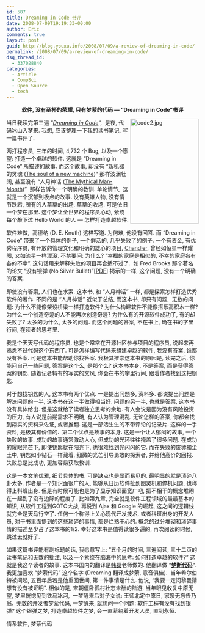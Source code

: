 ```yaml
---
id: 587
title: Dreaming in Code 书评
date: 2008-07-09T19:19:33+00:00
author: Eric
comments: true
layout: post
guid: http://blog.youxu.info/2008/07/09/a-review-of-dreaming-in-code/
permalink: /2008/07/09/a-review-of-dreaming-in-code/
dsq_thread_id:
  - 337028840
categories:
  - Article
  - CompSci
  - Open Source
  - tech
---
```

<p align="center">
  <strong>软件, 没有圣杯的荣耀, 只有梦萦的代码 &#8212; “Dreaming in Code”书评</strong>
</p>

[](http://blog.youxu.info/wp-content/uploads/2008/07/code1.jpg "code1.jpg")[<img align="right" width="243" src="http://blog.youxu.info/wp-content/uploads/2008/07/code2.jpg" alt="code2.jpg" height="441" style="width: 179px; height: 275px" />](http://blog.youxu.info/wp-content/uploads/2008/07/code2.jpg "code2.jpg")当日我读完第三遍 &#8220;[_Dreaming in Code_](http://www.dreamingincode.com/)&#8220;,  是夜, 代码冰山入梦来. 我想, 应该整理一下我的读书笔记, 写一篇书评了.

两打程序员, 三年的时间, 4,732 个 Bug, 以及一个愿望: 打造一个卓越的软件. 这就是 &#8220;Dreaming in Code&#8221; 所描述的故事. 而这个故事, 却没有 &#8220;新机器的灵魂 ([The soul of a new machine](http://www.amazon.com/Soul-New-Machine-Tracy-Kidder/dp/0316491977))&#8221; 那样波澜壮阔, 甚至没有 &#8220;人月神话 ([The Mythical Man-Month](http://www.amazon.com/Mythical-Man-Month-Software-Engineering-Anniversary/dp/0201835959))&#8221;  那样告诉你一个明确的教训. 单论情节,  这就是一个沉郁到极点的故事. 没有英雄人物, 没有情节跌宕, 所有的人草草的出场, 草草的收场. 可是依旧一个梦在那里. 这个梦让全世界的程序员心动, 萦绕每个敲下过 Hello World 的人 &#8212; 怎样打造卓越软件.

软件难做,  高德纳 (D. E. Knuth) 这样写道. 为何难, 他没有回答. 而 &#8220;Dreaming in Code&#8221; 带来了一个具体的例子, 一个鲜活的, 几乎失败了的例子. 一个有资金, 有优秀程序员, 有开放的管理文化和明确的雄心的项目, [Chandler](http://chandlerproject.org/), 曾经如恒星一样耀眼, 又如流星一样湮没. 不禁要问: 为什么? &#8220;幸福的家庭是相似的, 不幸的家庭各有各的不幸&#8221;. 这句话用来解释失败的项目再合适不过了.  如 Fred Brooks 那个著名的论文 &#8220;没有银弹 (No Silver Bullet)&#8221;[[PDF](http://www.lips.utexas.edu/ee382c-15005/Readings/Readings1/05-Broo87.pdf)] 揭示的一样, 这个问题, 没有一个明确的答案.

即使没有答案, 人们也在求索. 这本书, 和 &#8220;人月神话&#8221; 一样, 都是探索怎样打造优秀软件的著作. 不同的是 &#8220;人月神话&#8221; 近似于总结, 而这本书, 却只有问题,  无数的问题: 为什么不能像架设桥梁一样打造软件? 为什么构建软件不能像搭乐高积木一样? 为什么一个创造奇迹的人不能再次创造奇迹? 为什么有的开源软件成功了, 有的却失败了? 太多的为什么, 太多的问题. 而这个问题的答案, 不在书上, 确在书的字里行间, 在读者的思考里.

我是个天天写代码的程序员, 也是个常常在开源社区参与项目的程序员, 说起来再熟悉不过代码这个东西了. 可是怎样编写代码来组建卓越的软件, 我没有答案, 谁都没有答案. 可是这本书能帮助你找答案. 我极其推崇这本书的原因是, 读完之后, 你能问自己一些问题, 答案是这个么, 是那个么? 这本书本身, 不是答案, 而是获得答案的钥匙. 随着记者特有的写实的文风, 你会在书的字里行间, 跟着作者找到这把钥匙.

对于想找钥匙的人, 这本书有两个优点. 一是提出问题多, 资料多. 都说提出问题是解决问题的一半, 这本书在这一半做得相当好. 问题的另一半, 也就是答案, 这本书没有具体给出. 但是这就给了读者独立思考的余地. 有人会说是因为没有风险投资的压力, 有人说是前期需求不明确, 有人认为管理混乱. 无论怎样的答案, 你都会找到翔实的资料来佐证, 或者推翻. 这是一部活生生的不带评论的记录片. 这样的一手资料, 是极其有价值的.  第二个优点是故事的本身. 这是一个让人郁闷的故事, 一个失败的故事. 成功的故事通常激动人心, 但成功的光环往往掩盖了很多问题. 在成功的耀眼光芒下, 即使钥匙就在阳光下, 也很难找到光闪闪的它. 而在失败的废墟和尘土中, 钥匙如小钻石一样藏着, 细微的光芒引导勇敢的探索者, 并给他高价的回报. 失败总是比成功, 更加容易获取教训.

这是一本文笔优雅, 细节具体的书. 可是缺点也是显而易见的. 最明显的就是琐碎八卦太多. 作者是一个知识面很广的人, 能够从日历软件扯到图灵机和停机问题, 也称得上科班出身. 但是有时候可能也是为了显示知识面宽广吧, 把不相干的概念堆砌在一起到了没有边际的程度了. 比如第九章, 完全就是软件工程领域的最最基本的知识, 从软件工程到GOTO大战, 再说到 Ajax 和 Google 的崛起, 这之间的逻辑线就完全是天马行空了. 任何一个称得上关心现代开发技术, 或者科班出身的开发人员, 对于书里面提到的这些琐碎的事情, 都是烂熟于心的. 概念的过分堆砌和琐碎事情的描述至少占了这本书的1/2. 幸好这本书是值得读很多遍的, 再次阅读的时候, 跳过去就好了.

如果这篇书评能有副标题的话, 我愿意写上: &#8220;五个月的时间, 三遍阅读, 三十二页的读书笔记和无数的批注, 以及一个萦绕在脑海中的思考: 如何打造卓越的软件?&#8221; 这就是我这个读者的故事. 这本书国内的翻译是[韩磊](http://hanlei.name/)老师做的. 他翻译做 &#8220;[**梦断代码**](http://www.dreamingincode.cn/)&#8220;. 我更加喜欢 &#8220;梦萦代码&#8221; 这个名字 (Dreaming 翻译成梦萦, 意音俱佳).  当年希尔伯特被问起, 五百年后若是他重回世间, 第一件事情是什么. 他说, “我要一定问黎曼猜想有没有被证明&#8221;. 相似的是, 宋朝僵卧孤村壮志未酬的陆游, 当年眼见收复中原无望, 梦里恍惚见到铁马冰河,  一梦醒来后对子女说: 王师北定中原日, 家祭无忘告乃翁.  无数的开发者梦萦代码, 一梦醒来, 就想问一个问题: 软件工程有没有找到银弹? 这个银弹之梦, 打造卓越软件之梦, 会一直萦绕着开发人员, 直到永恒.

情系软件, 梦萦代码